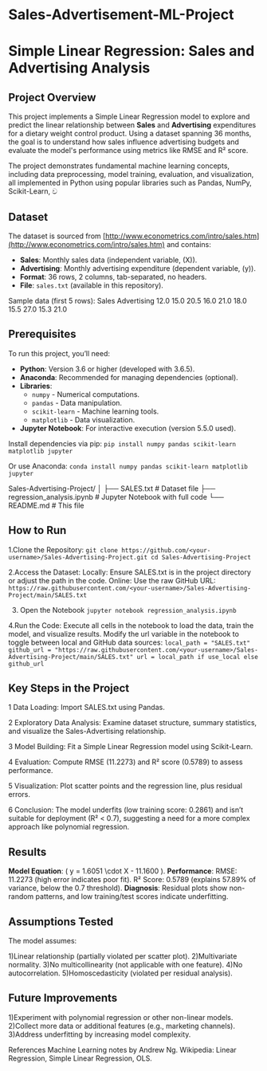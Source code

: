 # Sales-Advertisement-ML-Project
# Simple Linear Regression: Sales and Advertising Analysis

## Project Overview
This project implements a Simple Linear Regression model to explore and predict the linear relationship between **Sales** and **Advertising** expenditures for a dietary weight control product. Using a dataset spanning 36 months, the goal is to understand how sales influence advertising budgets and evaluate the model's performance using metrics like RMSE and R² score.

The project demonstrates fundamental machine learning concepts, including data preprocessing, model training, evaluation, and visualization, all implemented in Python using popular libraries such as Pandas, NumPy, Scikit-Learn, ව

## Dataset
The dataset is sourced from [http://www.econometrics.com/intro/sales.htm](http://www.econometrics.com/intro/sales.htm) and contains:
- **Sales**: Monthly sales data (independent variable, \(X\)).
- **Advertising**: Monthly advertising expenditure (dependent variable, \(y\)).
- **Format**: 36 rows, 2 columns, tab-separated, no headers.
- **File**: `sales.txt` (available in this repository).

Sample data (first 5 rows):
Sales  Advertising
12.0   15.0
20.5   16.0
21.0   18.0
15.5   27.0
15.3   21.0

## Prerequisites
To run this project, you’ll need:
- **Python**: Version 3.6 or higher (developed with 3.6.5).
- **Anaconda**: Recommended for managing dependencies (optional).
- **Libraries**:
  - `numpy` - Numerical computations.
  - `pandas` - Data manipulation.
  - `scikit-learn` - Machine learning tools.
  - `matplotlib` - Data visualization.
- **Jupyter Notebook**: For interactive execution (version 5.5.0 used).

Install dependencies via pip:
`pip install numpy pandas scikit-learn matplotlib jupyter`

Or use Anaconda:
`conda install numpy pandas scikit-learn matplotlib jupyter`

Sales-Advertising-Project/
│
├── SALES.txt              # Dataset file
├── regression_analysis.ipynb  # Jupyter Notebook with full code
└── README.md              # This file

## How to Run
1.Clone the Repository:
`git clone https://github.com/<your-username>/Sales-Advertising-Project.git
cd Sales-Advertising-Project`

2.Access the Dataset:
Locally: Ensure SALES.txt is in the project directory or adjust the path in the code.
Online: Use the raw GitHub URL:
`https://raw.githubusercontent.com/<your-username>/Sales-Advertising-Project/main/SALES.txt`

3. Open the Notebook
`jupyter notebook regression_analysis.ipynb`

4.Run the Code:
Execute all cells in the notebook to load the data, train the model, and visualize results.
Modify the url variable in the notebook to toggle between local and GitHub data sources:
`local_path = "SALES.txt"
github_url = "https://raw.githubusercontent.com/<your-username>/Sales-Advertising-Project/main/SALES.txt"
url = local_path if use_local else github_url`

## Key Steps in the Project
1 Data Loading: Import SALES.txt using Pandas.

2 Exploratory Data Analysis: Examine dataset structure, summary statistics, and visualize the Sales-Advertising relationship.

3 Model Building: Fit a Simple Linear Regression model using Scikit-Learn.


4 Evaluation: Compute RMSE (11.2273) and R² score (0.5789) to assess performance.

5 Visualization: Plot scatter points and the regression line, plus residual errors.

6 Conclusion: The model underfits (low training score: 0.2861) and isn’t suitable for deployment (R² < 0.7), suggesting a need for a more complex approach like polynomial regression.


## Results
**Model Equation**: ( y = 1.6051 \cdot X - 11.1600 ).
**Performance**:
RMSE: 11.2273 (high error indicates poor fit).
R² Score: 0.5789 (explains 57.89% of variance, below the 0.7 threshold).
**Diagnosis**: Residual plots show non-random patterns, and low training/test scores indicate underfitting.

## Assumptions Tested
The model assumes:

  1)Linear relationship (partially violated per scatter plot).
  2)Multivariate normality.
  3)No multicollinearity (not applicable with one feature).
  4)No autocorrelation.
  5)Homoscedasticity (violated per residual analysis).
  
## Future Improvements
1)Experiment with polynomial regression or other non-linear models.
2)Collect more data or additional features (e.g., marketing channels).
3)Address underfitting by increasing model complexity.

References
Machine Learning notes by Andrew Ng.
Wikipedia: Linear Regression, Simple Linear Regression, OLS.
